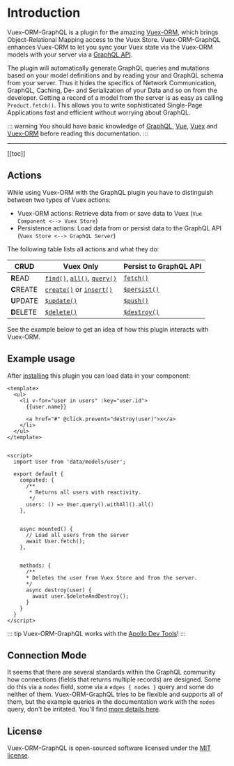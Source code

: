 # Introduction

Vuex-ORM-GraphQL is a plugin for the amazing [Vuex-ORM](https://github.com/vuex-orm/vuex-orm), which brings
Object-Relational Mapping access to the Vuex Store. Vuex-ORM-GraphQL enhances Vuex-ORM to let you sync your Vuex state
via the Vuex-ORM models with your server via a [GraphQL API](http://graphql.org/).

The plugin will automatically generate GraphQL queries and mutations based on your model definitions and by
reading your and GraphQL schema from your server. Thus it hides the specifics of Network Communication, GraphQL,
Caching, De- and Serialization of your Data and so on from the developer. Getting a record of a model from the server
is as easy as calling `Product.fetch()`. This allows you to write sophisticated Single-Page Applications fast and
efficient without worrying about GraphQL.


::: warning
You should have basic knowledge of [GraphQL](http://graphql.org/), [Vue](https://vuejs.org/),
[Vuex](https://vuex.vuejs.org/) and [Vuex-ORM](https://vuex-orm.github.io/vuex-orm/) before reading this documentation.
:::


---


[[toc]]


## Actions

While using Vuex-ORM with the GraphQL plugin you have to distinguish between two types of Vuex actions:

- Vuex-ORM actions: Retrieve data from or save data to Vuex (`Vue Component <--> Vuex Store`)
- Persistence actions: Load data from or persist data to the GraphQL API (`Vuex Store <--> GraphQL Server`)

The following table lists all actions and what they do:

CRUD | Vuex Only | Persist to GraphQL API
--| -- | --
**R**EAD | [`find()`](https://vuex-orm.github.io/vuex-orm/store/retrieving-data.html#get-single-data), [`all()`](https://vuex-orm.github.io/vuex-orm/store/retrieving-data.html#get-all-data), [`query()`](https://vuex-orm.github.io/vuex-orm/store/retrieving-data.html#query-builder) | [`fetch()`](/guide/fetch)
**C**REATE | [`create()`](https://vuex-orm.github.io/vuex-orm/store/inserting-and-updating-data.html#inserts) or [`insert()`](https://vuex-orm.github.io/vuex-orm/store/inserting-and-updating-data.html#inserts) | [`$persist()`](/guide/persist)
**U**PDATE | [`$update()`](https://vuex-orm.github.io/vuex-orm/store/inserting-and-updating-data.html#updates) | [`$push()`](/guide/push)
**D**ELETE | [`$delete()`](https://vuex-orm.github.io/vuex-orm/store/deleting-data.html) | [`$destroy()`](/guide/destroy)

See the example below to get an idea of how this plugin interacts with Vuex-ORM.




## Example usage

After [installing](/guide/setup) this plugin you can load data in your component:

```vue
<template>
  <ul>
    <li v-for="user in users" :key="user.id">
      {{user.name}}
      
      <a href="#" @click.prevent="destroy(user)">x</a>
    </li>
  </ul>
</template>


<script>
  import User from 'data/models/user';
  
  export default {
    computed: {
      /**
       * Returns all users with reactivity.
       */ 
      users: () => User.query().withAll().all()
    },


    async mounted() {
      // Load all users from the server
      await User.fetch();
    },
    
    
    methods: {
      /**
      * Deletes the user from Vuex Store and from the server. 
      */
      async destroy(user) {
        await user.$deleteAndDestroy();
      }
    }
  }
</script>
```

::: tip
Vuex-ORM-GraphQL works with the [Apollo Dev Tools](https://chrome.google.com/webstore/detail/apollo-client-developer-t/jdkknkkbebbapilgoeccciglkfbmbnfm)!
:::


## Connection Mode

It seems that there are several standards within the GraphQL community how connections (fields that returns multiple
records) are designed. Some do this via a `nodes` field, some via a `edges { nodes }` query and some do neither of them.
Vuex-ORM-GraphQL tries to be flexible and supports all of them, but the example queries in the documentation work with
the `nodes` query, don't be irritated. You'll find [more details here](/plugin-graphql/guide/connection-mode).


## License

Vuex-ORM-GraphQL is open-sourced software licensed under the
[MIT license](https://github.com/phortx/vuex-orm-graphql/blob/master/LICENSE.md).
